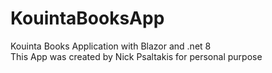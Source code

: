 # KouintaBooksApp <br />
Kouinta Books Application with Blazor and .net 8 <br />
This App was created by Nick Psaltakis for personal purpose
